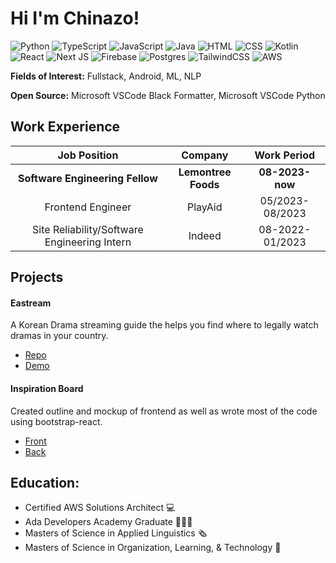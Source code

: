 <h1><strong>Hi I'm Chinazo!</strong></h1>

![Python](https://img.shields.io/badge/-Python-000000?style=flat&logo=python)
![TypeScript](https://img.shields.io/badge/-TypeScript-000000?style=flat&logo=typescript)
![JavaScript](https://img.shields.io/badge/-JavaScript-000000?style=flat&logo=javascript)
![Java](https://img.shields.io/badge/-Java-000000?style=flat&logo=java)
![HTML](https://img.shields.io/badge/-HTML5-000000?style=flat&logo=html5)
![CSS](https://img.shields.io/badge/-CSS-000000?style=flat&logo=css3)
![Kotlin](https://img.shields.io/badge/kotlin-%237F52FF.svg?style=for-the-badge&logo=kotlin&logoColor=white)
![React](https://img.shields.io/badge/react-%2320232a.svg?style=for-the-badge&logo=react&logoColor=%2361DAFB)
![Next JS](https://img.shields.io/badge/Next-black?style=for-the-badge&logo=next.js&logoColor=white)
![Firebase](https://img.shields.io/badge/Firebase-039BE5?style=for-the-badge&logo=Firebase&logoColor=white)
![Postgres](https://img.shields.io/badge/postgres-%23316192.svg?style=for-the-badge&logo=postgresql&logoColor=white)
![TailwindCSS](https://img.shields.io/badge/tailwindcss-%2338B2AC.svg?style=for-the-badge&logo=tailwind-css&logoColor=white)
![AWS](https://img.shields.io/badge/AWS-%23FF9900.svg?style=for-the-badge&logo=amazon-aws&logoColor=white)

**Fields of Interest:** Fullstack, Android, ML, NLP

**Open Source:** Microsoft VSCode Black Formatter, Microsoft VSCode Python

<h2>Work Experience</h2>

| Job Position | Company | Work Period |
| :-----------: | :-----------: | :-----------: |
|**Software Engineering Fellow**|**Lemontree Foods**|**08-2023-now**|
|Frontend Engineer|PlayAid|05/2023-08/2023|
|Site Reliability/Software Engineering Intern|Indeed|08-2022-01/2023|

<h2>Projects</h2>

<h4>Eastream</h4>

A Korean Drama streaming guide the helps you find where to legally watch dramas in your country.
- [Repo](https://github.com/ChinazoOnwukaike/Eastream)
- [Demo](https://youtu.be/EbVChpi4BX0)

<h4>Inspiration Board</h4>

Created outline and mockup of frontend as well as wrote most of the code using bootstrap-react. 
- [Front](https://github.com/HaileyMatz/front-end-inspiration-board)
- [Back](https://github.com/HaileyMatz/back-end-inspiration-board/tree/main)

<h2>Education:</h2>

- Certified AWS Solutions Architect 💻
- Ada Developers Academy Graduate 👩🏽‍🎓
- Masters of Science in Applied Linguistics 🗞
- Masters of Science in Organization, Learning, & Technology 📜


<!--
**ChinazoOnwukaike/ChinazoOnwukaike** is a ✨ _special_ ✨ repository because its `README.md` (this file) appears on your GitHub profile.

Here are some ideas to get you started:

- 🔭 I’m currently working on ...
- 🌱 I’m currently learning ...
- 👯 I’m looking to collaborate on ...
- 🤔 I’m looking for help with ...
- 💬 Ask me about ...
- 📫 How to reach me: ...
- 😄 Pronouns: ...
- ⚡ Fun fact: ...
-->
